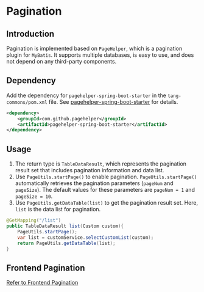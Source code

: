 # Pagination

## Introduction

Pagination is implemented based on `PageHelper`, which is a pagination plugin for `MyBatis`. It supports multiple databases, is easy to use, and does not depend on any third-party components.

## Dependency

Add the dependency for `pagehelper-spring-boot-starter` in the `tang-commons/pom.xml` file. See [pagehelper-spring-boot-starter](https://github.com/tangllty/tang-boot/blob/master/tang-commons/pom.xml#L25-L28) for details.

```xml
<dependency>
    <groupId>com.github.pagehelper</groupId>
    <artifactId>pagehelper-spring-boot-starter</artifactId>
</dependency>
```

## Usage

1. The return type is `TableDataResult`, which represents the pagination result set that includes pagination information and data list.
2. Use `PageUtils.startPage()` to enable pagination. `PageUtils.startPage()` automatically retrieves the pagination parameters (`pageNum` and `pageSize`). The default values for these parameters are `pageNum = 1` and `pageSize = 10`.
3. Use `PageUtils.getDataTable(list)` to get the pagination result set. Here, `list` is the data list for pagination.

```java
@GetMapping("/list")
public TableDataResult list(Custom custom){
    PageUtils.startPage();
    var list = customService.selectCustomList(custom);
    return PageUtils.getDataTable(list);
}
```

## Frontend Pagination

[Refer to Frontend Pagination](/en/tang-vue/pagination.md)
